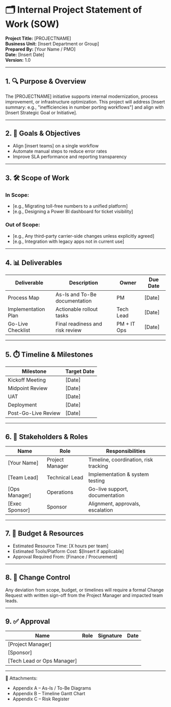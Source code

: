 # 🗂️ Internal Project Statement of Work (SOW)

**Project Title:** [PROJECTNAME]  
**Business Unit:** [Insert Department or Group]  
**Prepared By:** [Your Name / PMO]  
**Date:** [Insert Date]  
**Version:** 1.0

---

## 1. 🔍 Purpose & Overview

The [PROJECTNAME] initiative supports internal modernization, process improvement, or infrastructure optimization. This project will address [Insert summary: e.g., "inefficiencies in number porting workflows"] and align with [Insert Strategic Goal or Initiative].

---

## 2. 🎯 Goals & Objectives

- Align [insert teams] on a single workflow
- Automate manual steps to reduce error rates
- Improve SLA performance and reporting transparency

---

## 3. 🛠️ Scope of Work

### In Scope:
- [e.g., Migrating toll-free numbers to a unified platform]
- [e.g., Designing a Power BI dashboard for ticket visibility]

### Out of Scope:
- [e.g., Any third-party carrier-side changes unless explicitly agreed]
- [e.g., Integration with legacy apps not in current use]

---

## 4. 📊 Deliverables

| Deliverable | Description | Owner | Due Date |
|-------------|-------------|-------|----------|
| Process Map | As-Is and To-Be documentation | PM | [Date] |
| Implementation Plan | Actionable rollout tasks | Tech Lead | [Date] |
| Go-Live Checklist | Final readiness and risk review | PM + IT Ops | [Date] |

---

## 5. ⏱️ Timeline & Milestones

| Milestone | Target Date |
|-----------|-------------|
| Kickoff Meeting | [Date] |
| Midpoint Review | [Date] |
| UAT | [Date] |
| Deployment | [Date] |
| Post-Go-Live Review | [Date] |

---

## 6. 👥 Stakeholders & Roles

| Name | Role | Responsibilities |
|------|------|------------------|
| [Your Name] | Project Manager | Timeline, coordination, risk tracking |
| [Team Lead] | Technical Lead | Implementation & system testing |
| [Ops Manager] | Operations | Go-live support, documentation |
| [Exec Sponsor] | Sponsor | Alignment, approvals, escalation |

---

## 7. 🧾 Budget & Resources

- Estimated Resource Time: [X hours per team]
- Estimated Tools/Platform Cost: $[Insert if applicable]
- Approval Required From: [Finance / Procurement]

---

## 8. 📄 Change Control

Any deviation from scope, budget, or timelines will require a formal Change Request with written sign-off from the Project Manager and impacted team leads.

---

## 9. ✅ Approval

| Name | Role | Signature | Date |
|------|------|-----------|------|
| [Project Manager] |  |  |  |
| [Sponsor] |  |  |  |
| [Tech Lead or Ops Manager] |  |  |  |

---

📎 Attachments:
- Appendix A – As-Is / To-Be Diagrams  
- Appendix B – Timeline Gantt Chart  
- Appendix C – Risk Register
